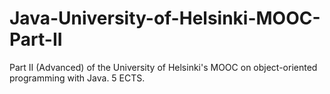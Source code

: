 # Java-University-of-Helsinki-MOOC-Part-II
Part II (Advanced) of the University of Helsinki's MOOC on object-oriented programming with Java. 5 ECTS.
